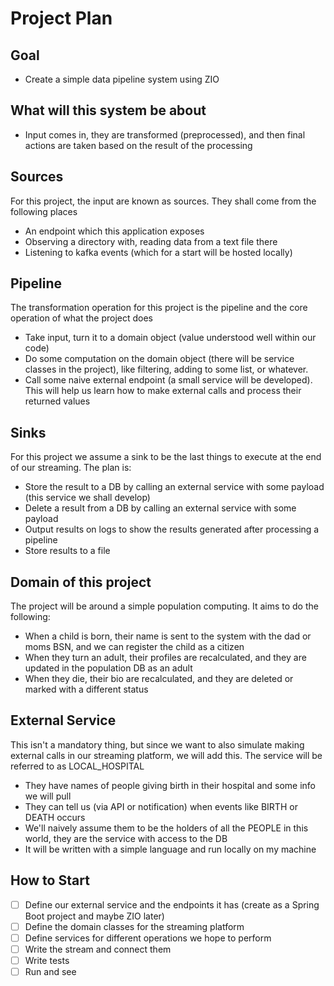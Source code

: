 # Project Plan

## Goal
* Create a simple data pipeline system using ZIO

## What will this system be about
* Input comes in, they are transformed (preprocessed), and then final actions are taken based on the result of the processing

## Sources
For this project, the input are known as sources. They shall come from the following places
* An endpoint which this application exposes
* Observing a directory with, reading data from a text file there
* Listening to kafka events (which for a start will be hosted locally)

## Pipeline
The transformation operation for this project is the pipeline and the core operation of what the project does
* Take input, turn it to a domain object (value understood well within our code)
* Do some computation on the domain object (there will be service classes in the project), like filtering, adding to some list, or whatever.
* Call some naive external endpoint (a small service will be developed). This will help us learn how to make external calls and process their returned values

## Sinks
For this project we assume a sink to be the last things to execute at the end of our streaming. The plan is:
* Store the result to a DB by calling an external service with some payload (this service we shall develop)
* Delete a result from a DB by calling an external service with some payload
* Output results on logs to show the results generated after processing a pipeline
* Store results to a file

## Domain of this project
The project will be around a simple population computing. It aims to do the following:
* When a child is born, their name is sent to the system with the dad or moms BSN, and we can register the child as a citizen
* When they turn an adult, their profiles are recalculated, and they are updated in the population DB as an adult
* When they die, their bio are recalculated, and they are deleted or marked with a different status

## External Service
This isn't a mandatory thing, but since we want to also simulate making external calls in our streaming platform, we will add this. The service will be referred to as LOCAL_HOSPITAL
* They have names of people giving birth in their hospital and some info we will pull
* They can tell us (via API or notification) when events like BIRTH or DEATH occurs
* We'll naively assume them to be the holders of all the PEOPLE in this world, they are the service with access to the DB
* It will be written with a simple language and run locally on my machine

## How to Start
* [ ] Define our external service and the endpoints it has (create as a Spring Boot project and maybe ZIO later)
* [ ] Define the domain classes for the streaming platform
* [ ] Define services for different operations we hope to perform
* [ ] Write the stream and connect them
* [ ] Write tests
* [ ] Run and see